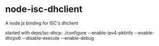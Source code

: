# node-isc-dhclient
A node.js binding for ISC's dhclient

started with deps/isc-dhcp:
./configure --enable-ipv4-pktinfo --enable-dhcpv6 --disable-execute --enable-debug


